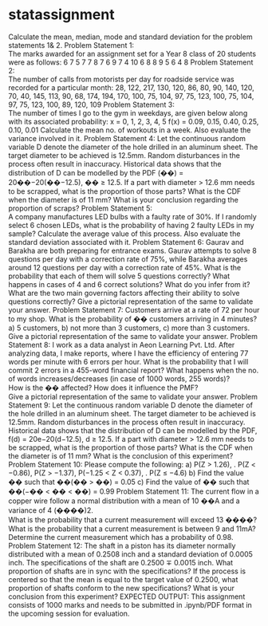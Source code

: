 # statassignment
Calculate the mean, median, mode and standard deviation for the problem  statements 1& 2. 
Problem Statement 1:  
The marks awarded for an assignment set for a Year 8 class of 20 students were as  follows: 
6 7 5 7 7 8 7 6 9 7 4 10 6 8 8 9 5 6 4 8 
Problem Statement 2:  
The number of calls from motorists per day for roadside service was recorded for a  particular month: 
28, 122, 217, 130, 120, 86, 80, 90, 140, 120, 70, 40, 145, 113, 90, 68, 174, 194, 170,  100, 75, 104, 97, 75, 
123, 100, 75, 104, 97, 75, 123, 100, 89, 120, 109 
Problem Statement 3:  
The number of times I go to the gym in weekdays, are given below along with its  associated probability: 
x = 0, 1, 2, 3, 4, 5 
f(x) = 0.09, 0.15, 0.40, 0.25, 0.10, 0.01 
Calculate the mean no. of workouts in a week. Also evaluate the variance involved in  it. 
Problem Statement 4: 
Let the continuous random variable D denote the diameter of the hole drilled in an  aluminum sheet. The target diameter to be achieved is 12.5mm. Random  disturbances in the process often result in inaccuracy. 
Historical data shows that the distribution of D can be modelled by the PDF (��) =  20��−20(��−12.5), �� ≥ 12.5. If a part with diameter > 12.6 mm needs to be scrapped,  what is the proportion of those parts? What is the CDF when the diameter is of 11  mm? What is your conclusion regarding the proportion of scraps? 
Problem Statement 5:  
A company manufactures LED bulbs with a faulty rate of 30%. If I randomly select 6  chosen LEDs, what is the probability of having 2 faulty LEDs in my sample?  Calculate the average value of this process. Also evaluate the standard deviation  associated with it. 
Problem Statement 6:
Gaurav and Barakha are both preparing for entrance exams. Gaurav attempts to  solve 8 questions per day with a correction rate of 75%, while Barakha averages  around 12 questions per day with a correction rate of 45%. What is the probability  that each of them will solve 5 questions correctly? What happens in cases of 4 and 6  correct solutions? What do you infer from it? What are the two main governing  factors affecting their ability to solve questions correctly? Give a pictorial  representation of the same to validate your answer. 
Problem Statement 7: 
Customers arrive at a rate of 72 per hour to my shop. What is the probability of �� customers arriving in 4 minutes? a) 5 customers, b) not more than 3 customers, c)  more than 3 customers. Give a pictorial representation of the same to validate your  answer. 
Problem Statement 8: 
I work as a data analyst in Aeon Learning Pvt. Ltd. After analyzing data, I make  reports, where I have the efficiency of entering 77 words per minute with 6 errors per  hour. What is the probability that I will commit 2 errors in a 455-word financial report? What happens when the no. of words increases/decreases (in case of 1000 words,  255 words)?  
How is the �� affected? 
How does it influence the PMF?  
Give a pictorial representation of the same to validate your answer. 
Problem Statement 9: 
Let the continuous random variable D denote the diameter of the hole drilled in an  aluminum sheet. The target diameter to be achieved is 12.5mm. Random  disturbances in the process often result in inaccuracy. 
Historical data shows that the distribution of D can be modelled by the PDF, f(d) =  20e−20(d−12.5), d ≥ 12.5. If a part with diameter > 12.6 mm needs to be scrapped,  what is the proportion of those parts? What is the CDF when the diameter is of 11  mm? 
What is the conclusion of this experiment?
Problem Statement 10: 
Please compute the following: 
a) P(Z > 1.26), . P(Z < −0.86), P(Z > −1.37), P(−1.25 < Z < 0.37), . P(Z ≤ −4.6) b) Find the value �� such that ��(�� > ��) = 0.05 
c) Find the value of �� such that ��(−�� < �� < ��) = 0.99 
Problem Statement 11: 
The current flow in a copper wire follow a normal distribution with a mean of 10 ��A  and a variance of 4 (����)2.  
What is the probability that a current measurement will exceed 13 ����? What is the  probability that a current measurement is between 9 and 11mA? Determine the  current measurement which has a probability of 0.98. 
Problem Statement 12: 
The shaft in a piston has its diameter normally distributed with a mean of 0.2508 inch  and a standard deviation of 0.0005 inch. The specifications of the shaft are 0.2500 ∓ 0.0015 inch. What proportion of shafts are in sync with the specifications? If the  process is centered so that the mean is equal to the target value of 0.2500, what  proportion of shafts conform to the new specifications? What is your conclusion from  this experiment? 
EXPECTED OUTPUT: This assignment consists of 1000 marks and  needs to be submitted in .ipynb/PDF format in the upcoming session for  evaluation.
